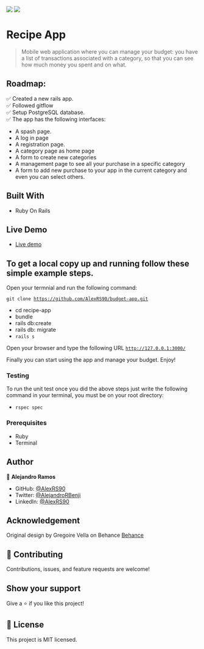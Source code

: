 ![](https://img.shields.io/badge/Microverse-blueviolet)
![](https://img.shields.io/badge/Ruby-red)

# Recipe App

> Mobile web application where you can manage your budget: you have a list of transactions associated with a category, so that you can see how much money you spent and on what.

## Roadmap:

✅ Created a new rails app. <br>
✅ Followed gitflow <br>
✅ Setup PostgreSQL database. <br>
✅ The app has the following interfaces:

 - A spash page.
 - A log in page
 - A registration page.
 - A category page as home page
 - A form to create new categories
 - A management page to see all your purchase in a specific category
 - A form to add new purchase to your app in the current category and even you can select others.


## Built With

- Ruby On Rails

## Live Demo

- [Live demo]()

## To get a local copy up and running follow these simple example steps.

Open your termnial and run the following command:

<code>git clone https://github.com/AlexRS90/budget-app.git</code>
 - cd recipe-app
 - bundle
 - rails db:create
 - rails db: migrate
 - <code>rails s</code> <br>

 Open your browser and type the following URL <code>http://127.0.0.1:3000/</code>

Finally you can start using the app and manage your budget.
Enjoy!

### Testing

To run the unit test once you did the above steps just write the following command in your terminal, you must be on your root directory:

- <code>rspec spec</code>

### Prerequisites

- Ruby
- Terminal

## Author

👤 **Alejandro Ramos**

- GitHub: [@AlexRS90](https://github.com/AlexRS90)
- Twitter: [@AlejandroRBenji](https://twitter.com/AlejandroRBenji)
- LinkedIn: [@AlexRS90](https://www.linkedin.com/in/alexrs90/)

## Acknowledgement

Original design by Gregoire Vella on Behance [Behance](https://www.behance.net/gregoirevella)

## 🤝 Contributing

Contributions, issues, and feature requests are welcome!

## Show your support

Give a ⭐️ if you like this project!

## 📝 License

This project is MIT licensed.